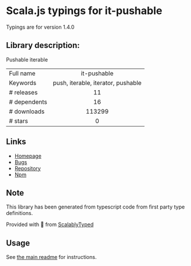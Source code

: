 
# Scala.js typings for it-pushable

Typings are for version 1.4.0

## Library description:
Pushable iterable

|                    |                 |
| ------------------ | :-------------: |
| Full name          | it-pushable |
| Keywords           | push, iterable, iterator, pushable |
| # releases         | 11 |
| # dependents       | 16 |
| # downloads        | 113299 |
| # stars            | 0 |

## Links
- [Homepage](https://github.com/alanshaw/it-pushable#readme)
- [Bugs](https://github.com/alanshaw/it-pushable/issues)
- [Repository](https://github.com/alanshaw/it-pushable)
- [Npm](https://www.npmjs.com/package/it-pushable)
    


## Note
This library has been generated from typescript code from first party type definitions.

Provided with :purple_heart: from [ScalablyTyped](https://github.com/oyvindberg/ScalablyTyped)

## Usage
See [the main readme](../../readme.md) for instructions.


